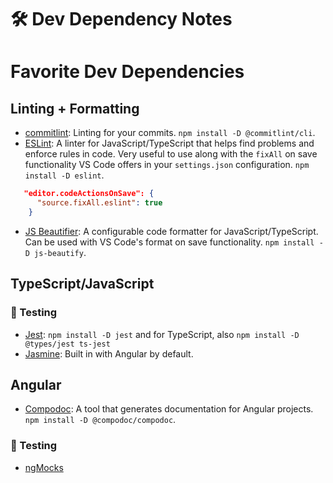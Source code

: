 # 🛠️ Dev Dependency Notes

# Favorite Dev Dependencies

## Linting + Formatting
- [commitlint](https://github.com/conventional-changelog/commitlint): Linting for your commits. `npm install -D @commitlint/cli`.
- [ESLint](https://eslint.org/): A linter for JavaScript/TypeScript that helps find problems and enforce rules in code. Very useful to use along with the `fixAll` on save functionality VS Code offers in your `settings.json` configuration. `npm install -D eslint`.
```json
   "editor.codeActionsOnSave": {
      "source.fixAll.eslint": true
    }
```
- [JS Beautifier](https://github.com/beautify-web/js-beautify): A configurable code formatter for JavaScript/TypeScript. Can be used with VS Code's format on save functionality. `npm install -D js-beautify`.

## TypeScript/JavaScript

### 🧪 Testing
- [Jest](https://jestjs.io/): `npm install -D jest` and for TypeScript, also `npm install -D @types/jest ts-jest`
- [Jasmine](https://jasmine.github.io/): Built in with Angular by default.


## Angular
- [Compodoc](https://compodoc.app/guides/getting-started.html): A tool that generates documentation for Angular projects. `npm install -D @compodoc/compodoc`.

### 🧪 Testing
- [ngMocks](https://ng-mocks.sudo.eu/)
